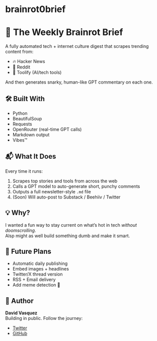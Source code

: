 # brainrot0brief

# 🧠 The Weekly Brainrot Brief

A fully automated tech + internet culture digest that scrapes trending content from:

- 🔥 Hacker News  
- 🧵 Reddit  
- 🧪 Toolify (AI/tech tools)  

And then generates snarky, human-like GPT commentary on each one.

## 🛠️ Built With

- Python
- BeautifulSoup
- Requests
- OpenRouter (real-time GPT calls)
- Markdown output
- Vibes™

## 📬 What It Does

Every time it runs:
1. Scrapes top stories and tools from across the web
2. Calls a GPT model to auto-generate short, punchy comments
3. Outputs a full newsletter-style `.md` file
4. (Soon) Will auto-post to Substack / Beehiiv / Twitter

## 💡 Why?

I wanted a fun way to stay current on what’s hot in tech *without doomscrolling*.  
Alsp might as well build something dumb and make it smart.

## 🚀 Future Plans

- Automatic daily publishing
- Embed images + headlines
- Twitter/X thread version
- RSS + Email delivery
- Add meme detection 👀

## 🧃 Author

**David Vasquez**  
Building in public. Follow the journey:
- [Twitter](https://twitter.com/yourhandle)
- [GitHub](https://github.com/vasquezd21)
